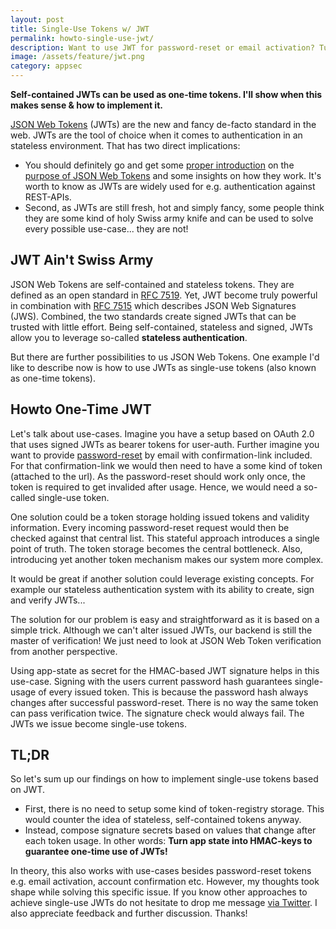 ```yaml
---
layout: post
title: Single-Use Tokens w/ JWT
permalink: howto-single-use-jwt/
description: Want to use JWT for password-reset or email activation? Turn app state into HMAC-keys to guarantee one-time use of JWTs! This is how it works ...
image: /assets/feature/jwt.png
category: appsec
---
```


**Self-contained JWTs can be used as one-time tokens. I'll show when this makes sense & how to implement it.**

[JSON Web Tokens](https://www.jbspeakr.cc/tag/jwt/) (JWTs) are the new and fancy de-facto standard in the web. JWTs are the tool of choice when it comes to authentication in an stateless environment. That has two direct implications:

- You should definitely go and get some [proper introduction](https://jwt.io/introduction/) on the [purpose of JSON Web Tokens](https://www.jbspeakr.cc/purpose-jwt-stateless-authentication/) and some insights on how they work. It's worth to know as JWTs are widely used for e.g. authentication against REST-APIs.
- Second, as JWTs are still fresh, hot and simply fancy, some people think they are some kind of holy Swiss army knife and can be used to solve every possible use-case... they are not!

## JWT Ain't Swiss Army

JSON Web Tokens are self-contained and stateless tokens. They are defined as an open standard in [RFC 7519](https://tools.ietf.org/html/rfc7519). Yet, JWT become truly powerful in combination with [RFC 7515](https://tools.ietf.org/html/rfc7515)  which describes JSON Web Signatures (JWS). Combined, the two standards create signed JWTs that can be trusted with little effort. Being self-contained, stateless and signed, JWTs allow you to leverage so-called **stateless authentication**.

But there are further possibilities to us JSON Web Tokens. One example I'd like to describe now is how to use JWTs as single-use tokens (also known as one-time tokens).

## Howto One-Time JWT

Let's talk about use-cases. Imagine you have a setup based on OAuth 2.0 that uses signed JWTs as bearer tokens for user-auth. Further imagine you want to provide [password-reset](https://www.troyhunt.com/everything-you-ever-wanted-to-know/) by email with confirmation-link included. For that confirmation-link we would then need to have a some kind of token (attached to the url). As the password-reset should work only once, the token is required to get invalided after usage. Hence, we would need a so-called single-use token.

One solution could be a token storage holding issued tokens and validity information. Every incoming password-reset request would then be checked against that central list. This stateful approach introduces a single point of truth. The token storage becomes the central bottleneck. Also, introducing yet another token mechanism makes our system more complex.

It would be great if another solution could leverage existing concepts. For example our stateless authentication system with its ability to create, sign and verify JWTs...

The solution for our problem is easy and straightforward as it is based on a simple trick. Although we can't alter issued JWTs, our backend is still the master of verification! We just need to look at JSON Web Token verification from another perspective.

<amp-img width="600" height="342" layout="responsive" src="/assets/images/one-time-jwt-diagram.jpg"></amp-img>

Using app-state as secret for the HMAC-based JWT signature helps in this use-case. Signing with the users current password hash guarantees single-usage of every issued token. This is because the password hash always changes after successful password-reset. There is no way the same token can pass verification twice. The signature check would always fail. The JWTs we issue become single-use tokens.

## TL;DR

So let's sum up our findings on how to implement single-use tokens based on JWT.

- First, there is no need to setup some kind of token-registry storage. This would counter the idea of stateless, self-contained tokens anyway.
- Instead, compose signature secrets based on values that change after each token usage. In other words: **Turn app state into HMAC-keys to guarantee one-time use of JWTs!**

In theory, this also works with use-cases besides password-reset tokens e.g. email activation, account confirmation etc. However, my thoughts took shape while solving this specific issue. If you know other approaches to achieve single-use JWTs do not hesitate to drop me message [via Twitter](https://www.twitter.com/jbspeakr). I also appreciate feedback and further discussion. Thanks!
